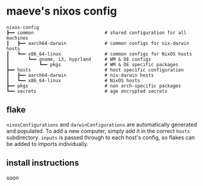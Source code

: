 # maeve's nixos config

```
nixos-config
┣━━ common                          # shared configuration for all machines
┃   ┣━━ aarch64-darwin              # common configs for nix-darwin hosts
┃   ┗━━ x86_64-linux                # common configs for NixOS hosts
┃       ┗━━ gnome, i3, hyprland     # WM & DE configs 
┃           ┗━━ pkgs                # WM & DE specific packages
┣━━ hosts                           # host specific configuration
┃   ┣━━ aarch64-darwin              # nix-darwin hosts
┃   ┗━━ x86_64-linux                # NixOS hosts
┣━━ pkgs                            # non arch-specific packages
┗━━ secrets                         # age encrypted secrets
```

## flake

`nixosConfigurations` and `darwinConfigurations` are automatically generated and populated. To add a new computer, simply add it in the correct `hosts` subdirectory. `inputs` is passed through to each host's config, so flakes can be added to imports individually.

## install instructions

soon
